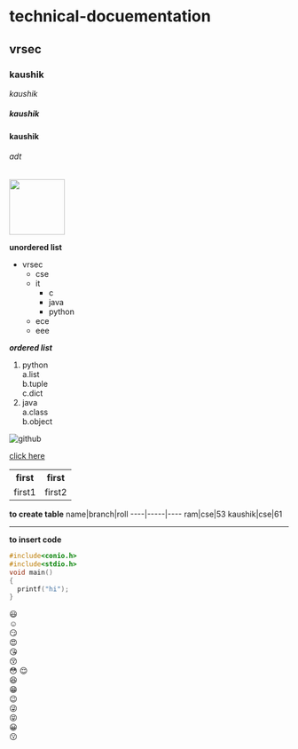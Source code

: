 # technical-docuementation
## vrsec  
### kaushik  
*kaushik*  
##### kaushik  
**kaushik**  
######  adt
<img src="https://encrypted-tbn0.gstatic.com/images?q=tbn:ANd9GcRnFuDDrR4bEAVkcdlCCaVg5tjqnQj1qWDx2g&usqp=CAU" height="100" width="100"/>

**unordered list**
- vrsec
  * cse
  * it
    - c
    - java
    - python
  * ece
  * eee
  
***ordered list***
1. python  
  a.list  
  b.tuple  
  c.dict  
2. java  
  a.class  
  b.object  
  
![github](https://www.talkwalker.com/images/2020/blog-headers/image-analysis.png)

<a href="https://www.vrsiddhartha.ac.in/">click here</a>

<table>
  <tr>
  <th>first</th>
  <th>first</th>
  </tr>
  <tr>
  <td>first1</th>
  <td>first2</th>
  </tr>
</table>

**to create table**
name|branch|roll
----|-----|----
ram|cse|53
kaushik|cse|61

------------------------------------
**to insert code**
```C
#include<conio.h>
#include<stdio.h>
void main()
{
  printf("hi");
}
```
:smiley:  
:relaxed:  
:smirk:  	
:heart_eyes:  
:kissing_heart:  
 :kissing_closed_eyes:  	
 :flushed:	 :relieved:  
 :satisfied:  
 :grin:  	
 :wink:  
 :stuck_out_tongue_winking_eye:  	 
 :stuck_out_tongue_closed_eyes:	  
 :grinning:  
 :kissing:  	 
 
 
